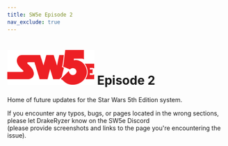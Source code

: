 ```yaml
---
title: SW5e Episode 2
nav_exclude: true
---
```


# <img src='Images/sw5e-logo.png' style= 'float:; width:200px;'> Episode 2

Home of future updates for the Star Wars 5th Edition system.

If you encounter any typos, bugs, or pages located in the wrong sections, please let DrakeRyzer know on the SW5e Discord <br>(please provide screenshots and links to the page you're encountering the issue).